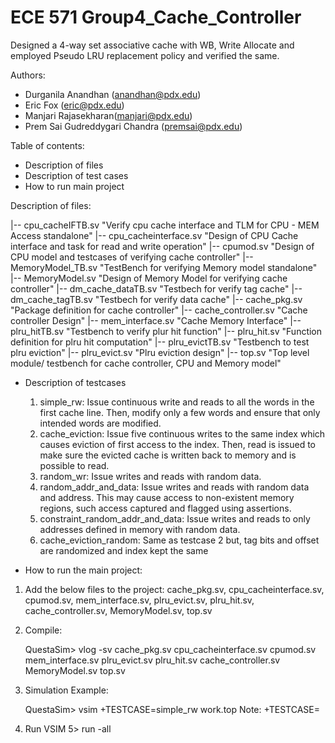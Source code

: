 # ECE 571 Group4_Cache_Controller
Designed a 4-way set associative cache with WB, Write Allocate  and employed Pseudo LRU replacement policy and verified the same.

Authors: 
- Durganila Anandhan (anandhan@pdx.edu)
- Eric Fox (eric@pdx.edu)
- Manjari Rajasekharan(manjari@pdx.edu)
- Prem Sai Gudreddygari Chandra (premsai@pdx.edu)

Table of contents:

  - Description of files
  - Description of test cases
  - How to run main project


Description of files:

|-- cpu_cacheIFTB.sv                  		  "Verify cpu cache interface and TLM for CPU - MEM Access standalone"
	|-- cpu_cacheinterface.sv		  "Design of CPU Cache interface and task for read and write operation"
	|-- cpumod.sv				  "Design of CPU model and testcases of verifying cache controller"
|-- MemoryModel_TB.sv				  "TestBench for verifying Memory model standalone"
	|-- MemoryModel.sv			  "Design of Memory Model for verifying cache controller"
|-- dm_cache_dataTB.sv				  "Testbech for verify tag cache"
|-- dm_cache_tagTB.sv				  "Testbech for verify data cache"
	|-- cache_pkg.sv			  "Package definition for cache controller"
	|-- cache_controller.sv			  "Cache controller Design"
|-- mem_interface.sv				  "Cache Memory Interface"
|-- plru_hitTB.sv				  "Testbench to verify plur hit function"
	|-- plru_hit.sv				  "Function definition for plru hit computation"
|-- plru_evictTB.sv				  "Testbench to test plru eviction"
	|-- plru_evict.sv			  "Plru eviction design"
|-- top.sv					  "Top level module/ testbench for cache controller, CPU and Memory model"


- Description of testcases
	1. simple_rw: 				Issue continuous write and reads to all the words in the first cache line. Then, modify only a few words and ensure that only intended words are modified.
	2. cache_eviction: 			Issue five continuous writes to the same index which causes eviction of first access to the index. Then, read is issued to make sure the evicted cache is written back to memory and is possible to read.
	3. random_wr: 				Issue writes and reads with random data.
	4. random_addr_and_data:		Issue writes and reads with random data and address. This may cause access to non-existent memory regions, such access captured and flagged using assertions.
	5. constraint_random_addr_and_data:	Issue writes and reads to only addresses defined in memory with random data.
	6. cache_eviction_random:		Same as testcase 2 but, tag bits and offset are randomized and index kept the same

- How to run the main project:

1. Add the below files to the project:
	 cache_pkg.sv, cpu_cacheinterface.sv, cpumod.sv, mem_interface.sv, plru_evict.sv, plru_hit.sv, cache_controller.sv, MemoryModel.sv, top.sv

2. Compile:
	
	QuestaSim> vlog -sv cache_pkg.sv cpu_cacheinterface.sv cpumod.sv mem_interface.sv plru_evict.sv plru_hit.sv cache_controller.sv MemoryModel.sv top.sv

3. Simulation Example: 

	QuestaSim> vsim +TESTCASE=simple_rw work.top
	Note: +TESTCASE=<one of the above testcases>

4. Run
	VSIM 5> run -all
